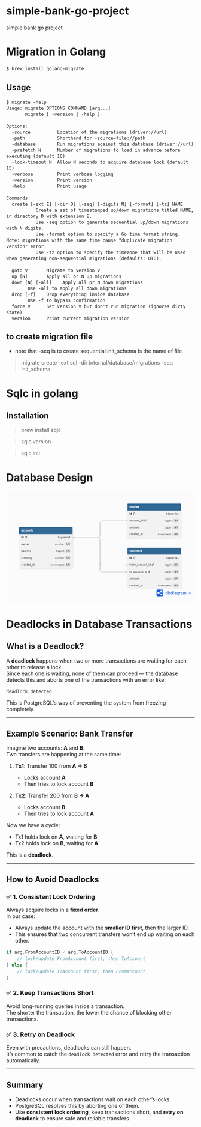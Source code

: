 # simple-bank-go-project
simple bank go project


# Migration in Golang
```zsh
$ brew install golang-migrate
```

## Usage
```
$ migrate -help
Usage: migrate OPTIONS COMMAND [arg...]
       migrate [ -version | -help ]

Options:
  -source          Location of the migrations (driver://url)
  -path            Shorthand for -source=file://path
  -database        Run migrations against this database (driver://url)
  -prefetch N      Number of migrations to load in advance before executing (default 10)
  -lock-timeout N  Allow N seconds to acquire database lock (default 15)
  -verbose         Print verbose logging
  -version         Print version
  -help            Print usage

Commands:
  create [-ext E] [-dir D] [-seq] [-digits N] [-format] [-tz] NAME
           Create a set of timestamped up/down migrations titled NAME, in directory D with extension E.
           Use -seq option to generate sequential up/down migrations with N digits.
           Use -format option to specify a Go time format string. Note: migrations with the same time cause "duplicate migration version" error.
           Use -tz option to specify the timezone that will be used when generating non-sequential migrations (defaults: UTC).

  goto V       Migrate to version V
  up [N]       Apply all or N up migrations
  down [N] [-all]    Apply all or N down migrations
        Use -all to apply all down migrations
  drop [-f]    Drop everything inside database
        Use -f to bypass confirmation
  force V      Set version V but don't run migration (ignores dirty state)
  version      Print current migration version
```

## to create migration file
- note that -seq is to create sequential init_schema is the name of file
> migrate create -ext sql -dir internal/database/migrations -seq init_schema

# Sqlc in golang

## Installation

> brew install sqlc

> sqlc version

> sqlc init

# Database Design
![ERD Diagram](docs/erd-diagram.png)

# Deadlocks in Database Transactions

## What is a Deadlock?

A **deadlock** happens when two or more transactions are waiting for each other to release a lock.  
Since each one is waiting, none of them can proceed — the database detects this and aborts one of the transactions with an error like:

```
deadlock detected
```

This is PostgreSQL’s way of preventing the system from freezing completely.

---

## Example Scenario: Bank Transfer

Imagine two accounts: **A** and **B**.  
Two transfers are happening at the same time:

1. **Tx1**: Transfer 100 from **A → B**  
   - Locks account **A**
   - Then tries to lock account **B**

2. **Tx2**: Transfer 200 from **B → A**  
   - Locks account **B**
   - Then tries to lock account **A**

Now we have a cycle:
- Tx1 holds lock on **A**, waiting for **B**
- Tx2 holds lock on **B**, waiting for **A**

This is a **deadlock**.

---

## How to Avoid Deadlocks

### ✅ 1. Consistent Lock Ordering
Always acquire locks in a **fixed order**.  
In our case:
- Always update the account with the **smaller ID first**, then the larger ID.
- This ensures that two concurrent transfers won’t end up waiting on each other.

```go
if arg.FromAccountID < arg.ToAccountID {
    // lock/update FromAccount first, then ToAccount
} else {
    // lock/update ToAccount first, then FromAccount
}
```

### ✅ 2. Keep Transactions Short
Avoid long-running queries inside a transaction.  
The shorter the transaction, the lower the chance of blocking other transactions.

### ✅ 3. Retry on Deadlock
Even with precautions, deadlocks can still happen.  
It’s common to catch the `deadlock detected` error and retry the transaction automatically.

---

## Summary

- Deadlocks occur when transactions wait on each other’s locks.  
- PostgreSQL resolves this by aborting one of them.  
- Use **consistent lock ordering**, keep transactions short, and **retry on deadlock** to ensure safe and reliable transfers.
